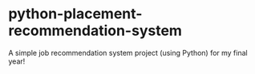 # python-placement-recommendation-system
A simple job recommendation system project (using Python) for my final year!
